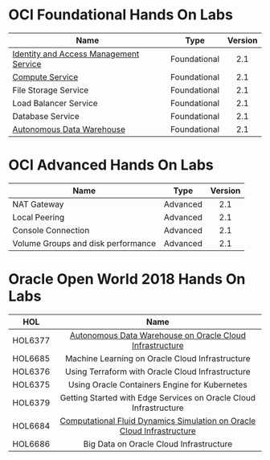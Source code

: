 # OCI Foundational Hands On Labs 


|                  **Name**              |    **Type**  | **Version** |
|----------------------------------------|:------------:|:-------:|
|[Identity and Access Management Service](./Foundational/Identity_Access_Management/IAM_HOL.md) | Foundational |   2.1   |   
|[Compute Service](./Foundational/Network_Compute_and_Block_Service/Compute_HOL.md)                        | Foundational |   2.1   |
| File Storage Service                  | Foundational |   2.1   |   
| Load Balancer Service                  | Foundational |   2.1   |   
| Database Service                       | Foundational |   2.1   |   
|[Autonomous Data Warehouse](./Foundational/Autonomous_Data_Warehouse/ADW_HOL.md)             | Foundational |   2.1   |   



# OCI Advanced Hands On Labs 


|                  **Name**              |    **Type**  | **Version** | 
|----------------------------------------|:------------:|:-------:|
|NAT Gateway| Advanced |   2.1   |   September 2018   |
|Local Peering                        | Advanced |   2.1   |   
|Console Connection                  | Advanced |   2.1   |   
| Volume Groups and disk performance                  | Advanced |   2.1   |   


# Oracle Open World 2018 Hands On Labs 


|                  **HOL**              |    **Name**  |   
|----------------------------------------|:------------:|
|HOL6377|[Autonomous Data Warehouse on Oracle Cloud Infrastructure](./Foundational/Autonomous_Data_Warehouse/ADW_HOL.md) |  
|HOL6685| Machine Learning on Oracle Cloud Infrastructure  |   
|HOL6376| Using Terraform with Oracle Cloud Infrastructure |   
|HOL6375| Using Oracle Containers Engine for Kubernetes    |   
|HOL6379| Getting Started with Edge Services on Oracle Cloud Infrastructure    |   
|HOL6684| [Computational Fluid Dynamics Simulation on Oracle Cloud Infrastructure](./OOW-2018/HPC/HPC_HOL.md)| 
|HOL6686| Big Data on Oracle Cloud Infrastructure |
